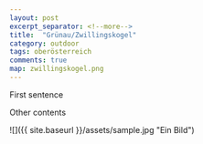 ```yaml
---
layout: post
excerpt_separator: <!--more-->
title:  "Grünau/Zwillingskogel"
category: outdoor
tags: oberösterreich
comments: true
map: zwillingskogel.png
---
```

First sentence

<!--more-->

Other contents

![]({{ site.baseurl }}/assets/sample.jpg "Ein Bild")
